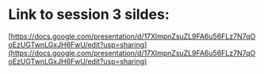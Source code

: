 # Link to session 3 sildes:
[https://docs.google.com/presentation/d/17XlmpnZsuZL9FA6u56FLz7N7qOoEzUGTwnLGxJH6FwU/edit?usp=sharing](https://docs.google.com/presentation/d/17XlmpnZsuZL9FA6u56FLz7N7qOoEzUGTwnLGxJH6FwU/edit?usp=sharing)
